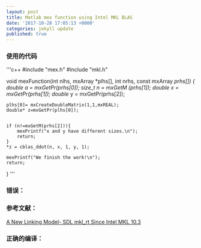 ```yaml
---
layout: post
title: Matlab mex function using Intel MKL BLAS
date: '2017-10-28 17:05:13 +0000'
categories: jekyll update
published: true
--- 
```


### 使用的代码
'''c++
#include "mex.h"
#include "mkl.h"

void mexFunction(int nlhs, mxArray *plhs[], 
        int nrhs, const mxArray *prhs[])
{
    double  a = *mxGetPr(prhs[0]);
    size_t  n =  mxGetM (prhs[1]);
    double* x =  mxGetPr(prhs[1]);
    double* y =  mxGetPr(prhs[2]);
    
    plhs[0]= mxCreateDoubleMatrix(1,1,mxREAL);
    double* z=mxGetPr(plhs[0]);        
    
    
    if (n!=mxGetM(prhs[2])){
        mexPrintf("x and y have different sizes.\n");
        return;
    }
    *z = cblas_ddot(n, x, 1, y, 1);
   
    mexPrintf("We finish the work!\n");
    return;
}
'''
### 错误：

### 参考文献：
[A New Linking Model- SDL mkl_rt Since Intel MKL 10.3](https://software.intel.com/en-us/articles/a-new-linking-model-single-dynamic-library-mkl_rt-since-intel-mkl-103/)

### 正确的编译：

